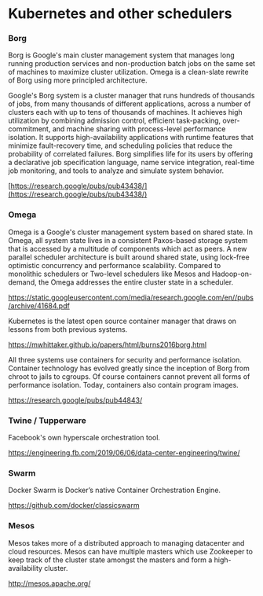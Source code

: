 # Kubernetes and other schedulers

### Borg

Borg is Google's main cluster management system that manages long running production services and non-production batch jobs on the same set of machines to maximize cluster utilization. Omega is a clean-slate rewrite of Borg using more principled architecture.

Google's Borg system is a cluster manager that runs hundreds of thousands of jobs, from many thousands of different applications, across a number of clusters each with up to tens of thousands of machines. It achieves high utilization by combining admission control, efficient task-packing, over-commitment, and machine sharing with process-level performance isolation. It supports high-availability applications with runtime features that minimize fault-recovery time, and scheduling policies that reduce the probability of correlated failures. Borg simplifies life for its users by offering a declarative job specification language, name service integration, real-time job monitoring, and tools to analyze and simulate system behavior.

[https://research.google/pubs/pub43438/](https://research.google/pubs/pub43438/)

### Omega

Omega is a Google's cluster management system based on shared state. In Omega, all system state lives in a consistent Paxos-based storage system that is accessed by a multitude of components which act as peers. A new parallel scheduler architecture is built around shared state, using lock-free optimistic concurrency and performance scalability.   Compared to monolithic schedulers or Two-level schedulers like Mesos and Hadoop-on-demand, the Omega addresses the entire cluster state in a scheduler.

https://static.googleusercontent.com/media/research.google.com/en//pubs/archive/41684.pdf

Kubernetes is the latest open source container manager that draws on lessons from both previous systems.   





https://mwhittaker.github.io/papers/html/burns2016borg.html

All three systems use containers for security and performance isolation. Container technology has evolved greatly since the inception of Borg from chroot to jails to cgroups. Of course containers cannot prevent all forms of performance isolation. Today, containers also contain program images.

https://research.google/pubs/pub44843/

### Twine / Tupperware

Facebook's own hyperscale orchestration tool.

https://engineering.fb.com/2019/06/06/data-center-engineering/twine/

### Swarm
Docker Swarm is Docker’s native Container Orchestration Engine. 

https://github.com/docker/classicswarm

### Mesos

Mesos takes more of a distributed approach to managing datacenter and cloud resources. Mesos can have multiple masters which use Zookeeper to keep track of the cluster state amongst the masters and form a high-availability cluster.

http://mesos.apache.org/
